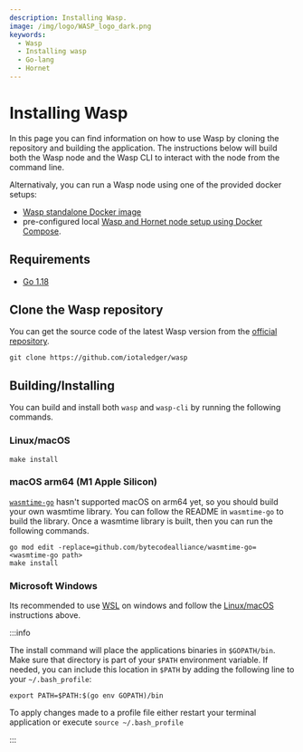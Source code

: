 ```yaml
---
description: Installing Wasp.
image: /img/logo/WASP_logo_dark.png
keywords:
  - Wasp
  - Installing wasp
  - Go-lang
  - Hornet
---
```


# Installing Wasp

In this page you can find information on how to use Wasp by cloning the repository and building the application. The instructions below will build both the Wasp node and the Wasp CLI to interact with the node from the command line.

Alternativaly, you can run a Wasp node using one of the provided docker setups:

- [Wasp standalone Docker image](docker_standalone.md)
- pre-configured local [Wasp and Hornet node setup using Docker Compose](../development_tools/docker_preconfigured.md).

## Requirements

- [Go 1.18](https://golang.org/doc/install)

## Clone the Wasp repository

You can get the source code of the latest Wasp version from the [official repository](https://github.com/iotaledger/wasp).

```shell
git clone https://github.com/iotaledger/wasp
```

## Building/Installing

You can build and install both `wasp` and `wasp-cli` by running the following commands.

### Linux/macOS

```shell
make install
```

### macOS arm64 (M1 Apple Silicon)

[`wasmtime-go`](https://github.com/bytecodealliance/wasmtime-go) hasn't supported macOS on arm64 yet, so you should build your own wasmtime library. You can follow the README in `wasmtime-go` to build the library.
Once a wasmtime library is built, then you can run the following commands.

```shell
go mod edit -replace=github.com/bytecodealliance/wasmtime-go=<wasmtime-go path>
make install
```

### Microsoft Windows

Its recommended to use [WSL](https://docs.microsoft.com/en-us/windows/wsl/install) on windows and follow the [Linux/macOS](#linuxmacos) instructions above.

:::info

The install command will place the applications binaries in `$GOPATH/bin`.
Make sure that directory is part of your `$PATH` environment variable.
If needed, you can include this location in `$PATH` by adding the following line to your `~/.bash_profile`:

```shell
export PATH=$PATH:$(go env GOPATH)/bin
```

To apply changes made to a profile file either restart your terminal application or execute `source ~/.bash_profile`

:::
